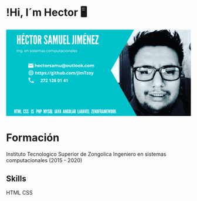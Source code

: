 # !Hi, I´m Hector 🖥️
![me](https://raw.githubusercontent.com/JimTzoy/JimTzoy/main/HECTOR%20SAMUEL%20(1).png)
# Formación
Instituto Tecnologico Superior de Zongolica 
Ingeniero en sistemas computacionales
(2015 - 2020)
## Skills
 HTML
 CSS
